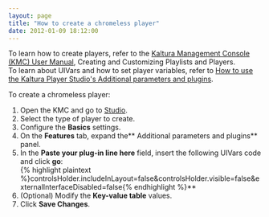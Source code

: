 ```yaml
---
layout: page
title: "How to create a chromeless player"
date: 2012-01-09 18:12:00
---
```


<p class="mce-note-graphic">
  <span><span>To learn how to create players, refer to the <a href="http://knowledge.kaltura.com/sites/default/files/Kaltura_%20Management_Console_%28KMC%29_User_Manual.pdf">Kaltura Management Console (KMC) User Manual</a>, Creating and Customizing Playlists and Players.</span><br />To learn about UIVars and how to set player variables, refer to <a href="http://knowledge.kaltura.com/faq/how-use-kaltura-player-studios-additional-parameters-and-plugins">How to use the Kaltura Player Studio's Additional parameters and plugins</a>.</span>
</p>

<p class="mce-procedure-text mce-procedure">
  To create a chromeless player:
</p>

1.  Open the KMC and go to [Studio][1].
2.  Select the type of player to create.
3.  Configure the **Basics** settings.
4.  On the **Features** tab, expand the** Additional parameters and plugins** panel.
5.  In the **Paste your plug-in line here** field, insert the following UIVars code and click **go**:  
    {% highlight plaintext %}controlsHolder.includeInLayout=false&controlsHolder.visible=false&externalInterfaceDisabled=false{% endhighlight %}**
6.  (Optional) Modify the **Key-value table** values.
7.  Click **Save Changes**.

 [1]: http://www.kaltura.com/index.php/kmc/kmc4#studio%7CplayersList